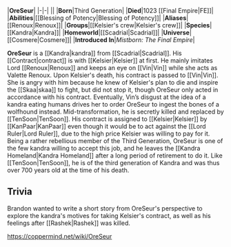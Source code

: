 |**OreSeur**|
|-|-|
||
|**Born**|Third Generation|
|**Died**|1023 [[Final Empire\|FE]]|
|**Abilities**|[[Blessing of Potency\|Blessing of Potency]]|
|**Aliases**|[[Renoux\|Renoux]]|
|**Groups**|[[Kelsier's crew\|Kelsier's crew]]|
|**Species**|[[Kandra\|Kandra]]|
|**Homeworld**|[[Scadrial\|Scadrial]]|
|**Universe**|[[Cosmere\|Cosmere]]|
|**Introduced In**|*Mistborn: The Final Empire*|

**OreSeur** is a [[Kandra\|kandra]] from [[Scadrial\|Scadrial]].
His [[Contract\|contract]] is with [[Kelsier\|Kelsier]] at first. He mainly imitates Lord [[Renoux\|Renoux]] and keeps an eye on [[Vin\|Vin]] while she acts as Valette Renoux. Upon Kelsier's death, his contract is passed to [[Vin\|Vin]]. She is angry with him because he knew of Kelsier's plan to die and inspire the [[Skaa\|skaa]] to fight, but did not stop it, though OreSeur only acted in accordance with his contract. Eventually, Vin’s disgust at the idea of a kandra eating humans drives her to order OreSeur to ingest the bones of a wolfhound instead. Mid-transformation, he is secretly killed and replaced by [[TenSoon\|TenSoon]].
His contract is assigned to [[Kelsier\|Kelsier]] by [[KanPaar\|KanPaar]] even though it would be to act against the [[Lord Ruler\|Lord Ruler]], due to the high price Kelsier was willing to pay for it. Being a rather rebellious member of the Third Generation, OreSeur is one of the few kandra willing to accept this job, and he leaves the [[Kandra Homeland\|Kandra Homeland]] after a long period of retirement to do it.
Like [[TenSoon\|TenSoon]], he is of the third generation of Kandra and was thus over 700 years old at the time of his death.

## Trivia
Brandon wanted to write a short story from OreSeur's perspective to explore the kandra's motives for taking Kelsier's contract, as well as his feelings after [[Rashek\|Rashek]] was killed.


https://coppermind.net/wiki/OreSeur